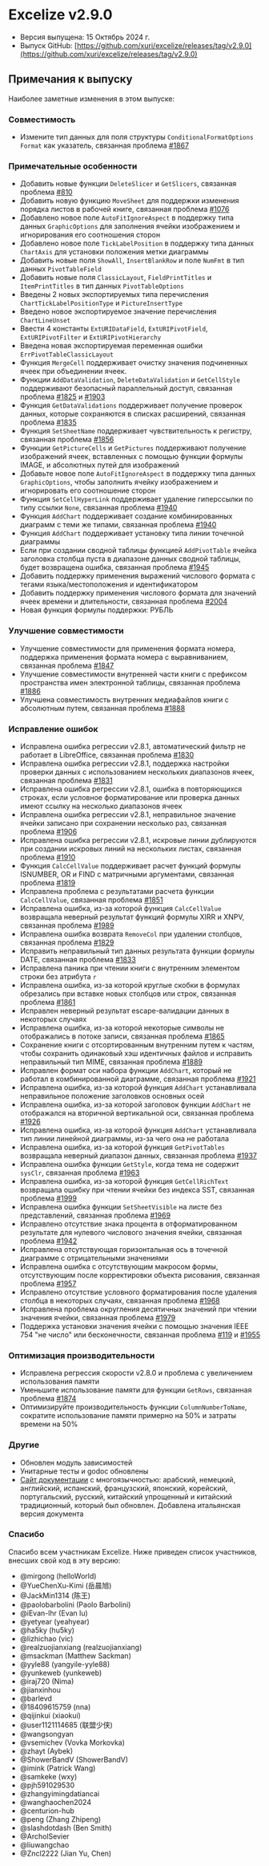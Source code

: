 # Excelize v2.9.0

* Версия выпущена: 15 Октябрь 2024 г.
* Выпуск GitHub: [https://github.com/xuri/excelize/releases/tag/v2.9.0](https://github.com/xuri/excelize/releases/tag/v2.9.0)

## Примечания к выпуску

Наиболее заметные изменения в этом выпуске:

### Совместимость

* Измените тип данных для поля структуры `ConditionalFormatOptions` `Format` как указатель, связанная проблема [#1867](https://github.com/xuri/excelize/issues/1867)

### Примечательные особенности

* Добавить новые функции `DeleteSlicer` и `GetSlicers`, связанная проблема [#810](https://github.com/xuri/excelize/issues/810)
* Добавить новую функцию `MoveSheet` для поддержки изменения порядка листов в рабочей книге, связанная проблема [#1076](https://github.com/xuri/excelize/issues/1076)
* Добавлено новое поле `AutoFitIgnoreAspect` в поддержку типа данных `GraphicOptions` для заполнения ячейки изображением и игнорирования его соотношения сторон
* Добавлено новое поле `TickLabelPosition` в поддержку типа данных `ChartAxis` для установки положения метки диаграммы
* Добавить новые поля `ShowAll`, `InsertBlankRow` и поле `NumFmt` в тип данных `PivotTableField`
* Добавить новые поля `ClassicLayout`, `FieldPrintTitles` и `ItemPrintTitles` в тип данных `PivotTableOptions`
* Введены 2 новых экспортируемых типа перечисления `ChartTickLabelPositionType` и `PictureInsertType`
* Введено новое экспортируемое значение перечисления `ChartLineUnset`
* Ввести 4 константы `ExtURIDataField`, `ExtURIPivotField`, `ExtURIPivotFilter` и `ExtURIPivotHierarchy`
* Введена новая экспортируемая переменная ошибки `ErrPivotTableClassicLayout`
* Функция `MergeCell` поддерживает очистку значения подчиненных ячеек при объединении ячеек.
* Функции `AddDataValidation`, `DeleteDataValidation` и `GetCellStyle` поддерживают безопасный параллельный доступ, связанная проблема [#1825](https://github.com/xuri/excelize/issues/1825) и [#1903](https://github.com/xuri/excelize/issues/1903)
* Функция `GetDataValidations` поддерживает получение проверок данных, которые сохраняются в списках расширений, связанная проблема [#1835](https://github.com/xuri/excelize/issues/1835)
* Функция `SetSheetName` поддерживает чувствительность к регистру, связанная проблема [#1856](https://github.com/xuri/excelize/issues/1856)
* Функции `GetPictureCells` и `GetPictures` поддерживают получение изображений ячеек, вставленных с помощью функции формулы IMAGE, и абсолютных путей для изображений
* Добавьте новое поле `AutoFitIgnoreAspect` в поддержку типа данных `GraphicOptions`, чтобы заполнить ячейку изображением и игнорировать его соотношение сторон
* Функция `SetCellHyperLink` поддерживает удаление гиперссылки по типу ссылки `None`, связанная проблема [#1940](https://github.com/xuri/excelize/issues/1940)
* Функция `AddChart` поддерживает создание комбинированных диаграмм с теми же типами, связанная проблема [#1940](https://github.com/xuri/excelize/issues/1940)
* Функция `AddChart` поддерживает установку типа линии точечной диаграммы
* Если при создании сводной таблицы функцией `AddPivotTable` ячейка заголовка столбца пуста в диапазоне данных сводной таблицы, будет возвращена ошибка, связанная проблема [#1945](https://github.com/xuri/excelize/issues/1945)
* Добавить поддержку применения выражений числового формата с тегами языка/местоположения и идентификатором
* Добавить поддержку применения числового формата для значений ячеек времени и длительности, связанная проблема [#2004](https://github.com/xuri/excelize/issues/2004)
* Новая функция формулы поддержки: РУБЛЬ

### Улучшение совместимости

* Улучшение совместимости для применения формата номера, поддержка применения формата номера с выравниванием, связанная проблема [#1847](https://github.com/xuri/excelize/issues/1847)
* Улучшение совместимости внутренней части книги с префиксом пространства имен электронной таблицы, связанная проблема [#1886](https://github.com/xuri/excelize/issues/1886)
* Улучшена совместимость внутренних медиафайлов книги с абсолютным путем, связанная проблема [#1888](https://github.com/xuri/excelize/issues/1888)

### Исправление ошибок

* Исправлена ошибка регрессии v2.8.1, автоматический фильтр не работает в LibreOffice, связанная проблема [#1830](https://github.com/xuri/excelize/issues/1830)
* Исправлена ошибка регрессии v2.8.1, поддержка настройки проверки данных с использованием нескольких диапазонов ячеек, связанная проблема [#1831](https://github.com/xuri/excelize/issues/1831)
* Исправлена ошибка регрессии v2.8.1, ошибка в повторяющихся строках, если условное форматирование или проверка данных имеют ссылку на несколько диапазонов ячеек
* Исправлена ошибка регрессии v2.8.1, неправильное значение ячейки записано при сохранении несколько раз, связанная проблема [#1906](https://github.com/xuri/excelize/issues/1906)
* Исправлена ошибка регрессии v2.8.1, искровые линии дублируются при создании искровых линий на нескольких листах, связанная проблема [#1910](https://github.com/xuri/excelize/issues/1910)
* Функция `CalcCellValue` поддерживает расчет функций формулы ISNUMBER, OR и FIND с матричными аргументами, связанная проблема [#1819](https://github.com/xuri/excelize/issues/1819)
* Исправлена проблема с результатами расчета функции `CalcCellValue`, связанная проблема [#1851](https://github.com/xuri/excelize/issues/1851)
* Исправлена ошибка, из-за которой функция `CalcCellValue` возвращала неверный результат функций формулы XIRR и XNPV, связанная проблема [#1989](https://github.com/xuri/excelize/issues/1989)
* Исправлена ошибка возврата `RemoveCol` при удалении столбцов, связанная проблема [#1829](https://github.com/xuri/excelize/issues/1829)
* Исправить неправильный тип данных результата функции формулы DATE, связанная проблема [#1833](https://github.com/xuri/excelize/issues/1833)
* Исправлена паника при чтении книги с внутренним элементом строки без атрибута `r`
* Исправлена ошибка, из-за которой круглые скобки в формулах обрезались при вставке новых столбцов или строк, связанная проблема [#1861](https://github.com/xuri/excelize/issues/1861)
* Исправлен неверный результат escape-валидации данных в некоторых случаях
* Исправлена ошибка, из-за которой некоторые символы не отображались в потоке записи, связанная проблема [#1865](https://github.com/xuri/excelize/issues/1865)
* Сохранение книги с отсортированным внутренним путем к частям, чтобы сохранить одинаковый хэш идентичных файлов и исправить неправильный тип MIME, связанная проблема [#1889](https://github.com/xuri/excelize/issues/1889)
* Исправлен формат оси набора функции `AddChart`, который не работал в комбинированной диаграмме, связанная проблема [#1921](https://github.com/xuri/excelize/issues/1921)
* Исправлена ошибка, из-за которой функция `AddChart` устанавливала неправильное положение заголовков основных осей
* Исправлена ошибка, из-за которой заголовок функции `AddChart` не отображался на вторичной вертикальной оси, связанная проблема [#1926](https://github.com/xuri/excelize/issues/1926)
* Исправлена ошибка, из-за которой функция `AddChart` устанавливала тип линии линейной диаграммы, из-за чего она не работала
* Исправлена ошибка, из-за которой функция `GetPivotTables` возвращала неверный диапазон данных, связанная проблема [#1937](https://github.com/xuri/excelize/issues/1937)
* Исправлена ошибка функции `GetStyle`, когда тема не содержит `sysClr`, связанная проблема [#1963](https://github.com/xuri/excelize/issues/1963)
* Исправлена ошибка, из-за которой функция `GetCellRichText` возвращала ошибку при чтении ячейки без индекса SST, связанная проблема [#1999](https://github.com/xuri/excelize/issues/1999)
* Исправлена ошибка функции `SetSheetVisible` на листе без представлений, связанная проблема [#1969](https://github.com/xuri/excelize/issues/1969)
* Исправлено отсутствие знака процента в отформатированном результате для нулевого числового значения ячейки, связанная проблема [#1942](https://github.com/xuri/excelize/issues/1942)
* Исправлена отсутствующая горизонтальная ось в точечной диаграмме с отрицательными значениями
* Исправлена ошибка с отсутствующим макросом формы, отсутствующим после корректировки объекта рисования, связанная проблема [#1957](https://github.com/xuri/excelize/issues/1957)
* Исправлено отсутствие условного форматирования после удаления столбца в некоторых случаях, связанная проблема [#1968](https://github.com/xuri/excelize/issues/1968)
* Исправлена проблема округления десятичных значений при чтении значения ячейки, связанная проблема [#1979](https://github.com/xuri/excelize/issues/1979)
* Поддержка установки значения ячейки с помощью значения IEEE 754 "не число" или бесконечности, связанная проблема [#119](https://github.com/xuri/excelize/issues/119) и [#1955](https://github.com/xuri/excelize/issues/1955)

### Оптимизация производительности

* Исправлена регрессия скорости v2.8.0 и проблема с увеличением использования памяти
* Уменьшите использование памяти для функции `GetRows`, связанная проблема [#1874](https://github.com/xuri/excelize/issues/1874)
* Оптимизируйте производительность функции `ColumnNumberToName`, сократите использование памяти примерно на 50% и затраты времени на 50%

### Другие

* Обновлен модуль зависимостей
* Унитарные тесты и godoc обновлены
* [Сайт документации](https://xuri.me/excelize) с многоязычностью: арабский, немецкий, английский, испанский, французский, японский, корейский, португальский, русский, китайский упрощенный и китайский традиционный, который был обновлен. Добавлена итальянская версия документа

### Спасибо

Спасибо всем участникам Excelize. Ниже приведен список участников, внесших свой код в эту версию:

* @mirgong (helloWorld)
* @YueChenXu-Kimi (岳晨旭)
* @JackMin1314 (陈王)
* @paolobarbolini (Paolo Barbolini)
* @iEvan-lhr (Evan lu)
* @yetyear (yeahyear)
* @ha5ky (hu5ky)
* @lizhichao (vic)
* @realzuojianxiang (realzuojianxiang)
* @msackman (Matthew Sackman)
* @yyle88 (yangyile-yyle88)
* @yunkeweb (yunkeweb)
* @iraj720 (Nima)
* @jianxinhou
* @barlevd
* @18409615759 (nna)
* @qijinkui (xiaokui)
* @user1121114685 (联盟少侠)
* @wangsongyan
* @vsemichev (Vovka Morkovka)
* @zhayt (Aybek)
* @ShowerBandV (ShowerBandV)
* @imink (Patrick Wang)
* @samkeke (wxy)
* @pjh591029530
* @zhangyimingdatiancai
* @wanghaochen2024
* @centurion-hub
* @peng (Zhang Zhipeng)
* @slashdotdash (Ben Smith)
* @ArcholSevier
* @liuwangchao
* @Zncl2222 (Jian Yu, Chen)
